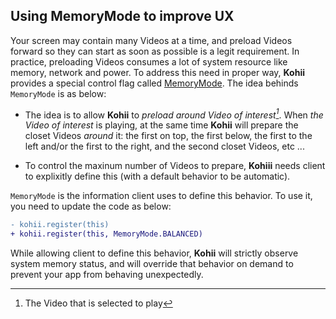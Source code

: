 ## Using MemoryMode to improve UX

Your screen may contain many Videos at a time, and preload Videos forward so they can start as soon as possible is a legit requirement. In practice, preloading Videos consumes a lot of system resource like memory, network and power. To address this need in proper way, **Kohii** provides a special control flag called [MemoryMode](../api/kohii-core/kohii.v1.core/-memory-mode/). The idea behinds `MemoryMode` is as below:

- The idea is to allow **Kohii** to _preload around Video of interest[^1]_. When _the Video of interest_ is playing, at the same time **Kohii** will prepare the closet Videos _around_ it: the first on top, the first below, the first to the left and/or the first to the right, and the second closet Videos, etc ...

- To control the maxinum number of Videos to prepare, **Kohiii** needs client to explixitly define this (with a default behavior to be automatic).

`MemoryMode` is the information client uses to define this behavior. To use it, you need to update the code as below:

```diff
- kohii.register(this)
+ kohii.register(this, MemoryMode.BALANCED)
```

While allowing client to define this behavior, **Kohii** will strictly observe system memory status, and will override that behavior on demand to prevent your app from behaving unexpectedly.

[^1]: The Video that is selected to play
